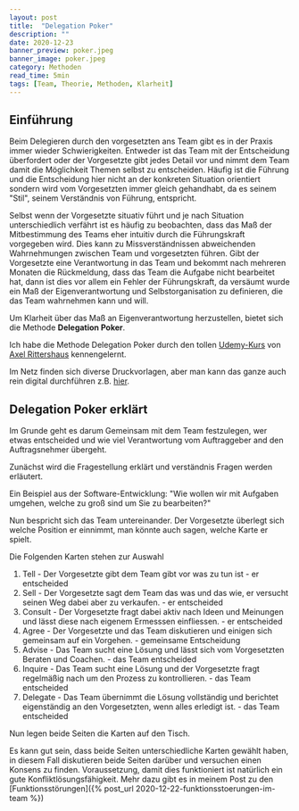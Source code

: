 ```yaml
---
layout: post
title:  "Delegation Poker"
description: ""
date: 2020-12-23
banner_preview: poker.jpeg
banner_image: poker.jpeg
category: Methoden
read_time: 5min
tags: [Team, Theorie, Methoden, Klarheit]
---
```

## Einführung
Beim Delegieren durch den vorgesetzten ans Team gibt es in der Praxis immer wieder Schwierigkeiten. Entweder ist das Team mit der Entscheidung überfordert oder der Vorgesetzte gibt jedes Detail vor und nimmt dem Team damit die Möglichkeit Themen selbst zu entscheiden. Häufig ist die Führung und die Entscheidung hier nicht an der konkreten Situation orientiert sondern wird vom Vorgesetzten immer gleich gehandhabt, da es seinem "Stil", seinem Verständnis von Führung, entspricht.

Selbst wenn der Vorgesetzte situativ führt und je nach Situation unterschiedlich verfährt ist es häufig zu beobachten, dass das Maß der Mitbestimmung des Teams eher intuitiv durch die Führungskraft vorgegeben wird. Dies kann zu Missverständnissen abweichenden Wahrnehmungen zwischen Team und vorgesetzten führen. Gibt der Vorgesetzte eine Verantwortung in das Team und bekommt nach mehreren Monaten die Rückmeldung, dass das Team die Aufgabe nicht bearbeitet hat, dann ist dies vor allem ein Fehler der Führungskraft, da versäumt wurde ein Maß der Eigenverantwortung und Selbstorganisation zu definieren, die das Team wahrnehmen kann und will.

Um Klarheit über das Maß an Eigenverantwortung herzustellen, bietet sich die Methode **Delegation Poker**.

Ich habe die Methode Delegation Poker durch den tollen [Udemy-Kurs](https://www.udemy.com/course/teambuilding-teamarbeit-workhacks/) von [Axel Rittershaus](https://www.targetter.de/ueber-uns/ueber-axel-rittershaus/) kennengelernt.

Im Netz finden sich diverse Druckvorlagen, aber man kann das ganze auch rein digital durchführen z.B. [hier](http://www.delegationpoker.com/join.html).

## Delegation Poker erklärt

Im Grunde geht es darum Gemeinsam mit dem Team festzulegen, wer etwas entscheided und wie viel Verantwortung vom Auftraggeber and den Auftragsnehmer übergeht.

Zunächst wird die Fragestellung erklärt und verständnis Fragen werden erläutert. 

Ein Beispiel aus der Software-Entwicklung: "Wie wollen wir mit Aufgaben umgehen, welche zu groß sind um Sie zu bearbeiten?"

Nun bespricht sich das Team untereinander. Der Vorgesetzte überlegt sich welche Position er einnimmt, man könnte auch sagen, welche Karte er spielt.

Die Folgenden Karten stehen zur Auswahl
1. Tell - Der Vorgesetzte gibt dem Team gibt vor was zu tun ist  - er entscheided
2. Sell - Der Vorgesetzte sagt dem Team das was und das wie, er versucht seinen Weg dabei aber zu verkaufen. - er entscheided
3. Consult - Der Vorgesetzte fragt dabei aktiv nach Ideen und Meinungen und lässt diese nach eigenem Ermesssen einfliessen. - er entscheided
4. Agree - Der Vorgesetzte und das Team diskutieren und einigen sich gemeinsam auf ein Vorgehen. - gemeinsame Entscheidung
5. Advise - Das Team sucht eine Lösung und lässt sich vom Vorgesetzten Beraten und Coachen. - das Team entscheided
6. Inquire - Das Team sucht eine Lösung und der Vorgesetzte fragt regelmäßig nach um den Prozess zu kontrollieren. - das Team entscheided
7. Delegate - Das Team übernimmt die Lösung vollständig und berichtet eigenständig an den Vorgesetzten, wenn alles erledigt ist. - das Team entscheided

Nun legen beide Seiten die Karten auf den Tisch. 

Es kann gut sein, dass beide Seiten unterschiedliche Karten gewählt haben, in diesem Fall diskutieren beide Seiten darüber und versuchen einen Konsens zu finden. Voraussetzung, damit dies funktioniert ist natürlich ein gute Konfliktlösungsfähigkeit. Mehr dazu gibt es in meinem Post zu den [Funktionsstörungen]({% post_url 2020-12-22-funktionsstoerungen-im-team %})